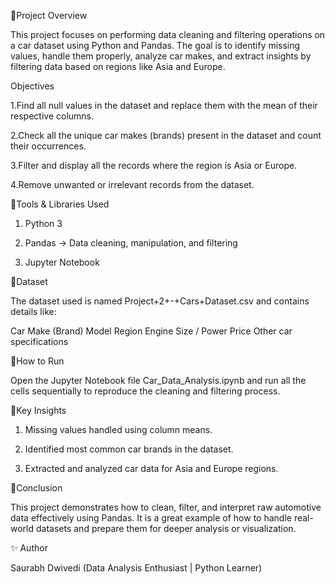 🔹Project Overview

This project focuses on performing data cleaning and filtering operations on a car dataset using Python and Pandas.
The goal is to identify missing values, handle them properly, analyze car makes, and extract insights by filtering data based on regions like Asia and Europe.

Objectives

1.Find all null values in the dataset and replace them with the mean of their respective columns.

2.Check all the unique car makes (brands) present in the dataset and count their occurrences.

3.Filter and display all the records where the region is Asia or Europe.

4.Remove unwanted or irrelevant records from the dataset.

🔹Tools & Libraries Used

1. Python 3

2. Pandas → Data cleaning, manipulation, and filtering

3. Jupyter Notebook

🔹Dataset

The dataset used is named Project+2+-+Cars+Dataset.csv and contains details like:

Car Make (Brand)
Model
Region
Engine Size / Power
Price
Other car specifications

🔹How to Run

Open the Jupyter Notebook file Car_Data_Analysis.ipynb and run all the cells sequentially to reproduce the cleaning and filtering process.

🔹Key Insights

1. Missing values handled using column means.

2. Identified most common car brands in the dataset.

3. Extracted and analyzed car data for Asia and Europe regions.

🔹Conclusion

This project demonstrates how to clean, filter, and interpret raw automotive data effectively using Pandas.
It is a great example of how to handle real-world datasets and prepare them for deeper analysis or visualization.


✨ Author

Saurabh Dwivedi
(Data Analysis Enthusiast | Python Learner)
